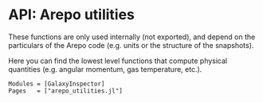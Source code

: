 # API: Arepo utilities

These functions are only used internally (not exported), and depend on the particulars of the Arepo code (e.g. units or the structure of the snapshots).

Here you can find the lowest level functions that compute physical quantities (e.g. angular momentum, gas temperature, etc.).

```@autodocs
Modules = [GalaxyInspector]
Pages   = ["arepo_utilities.jl"]
```
